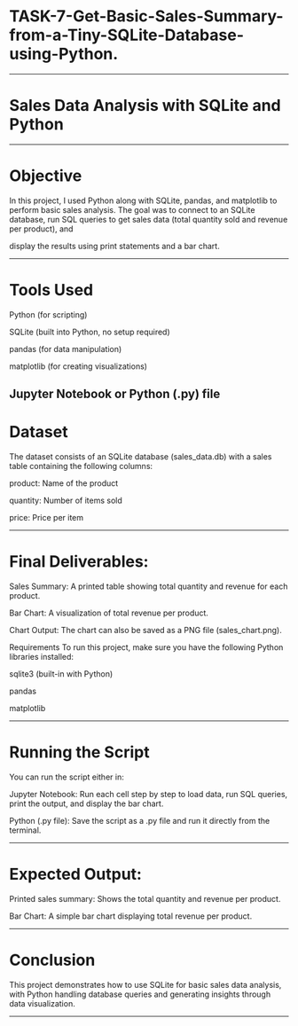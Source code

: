 # TASK-7-Get-Basic-Sales-Summary-from-a-Tiny-SQLite-Database-using-Python. 
---
# Sales Data Analysis with SQLite and Python
---
# Objective

In this project, I used Python along with SQLite, pandas, and matplotlib to perform basic sales analysis. The goal was to connect to an SQLite database, run SQL queries to get sales data (total quantity sold and revenue per product), and

display the results using print statements and a bar chart.

---
# Tools Used

Python (for scripting)

SQLite (built into Python, no setup required)

pandas (for data manipulation)

matplotlib (for creating visualizations)

Jupyter Notebook or Python (.py) file
---
# Dataset

The dataset consists of an SQLite database (sales_data.db) with a sales table containing the following columns:

product: Name of the product

quantity: Number of items sold

price: Price per item

---

# Final Deliverables:

Sales Summary: A printed table showing total quantity and revenue for each product.

Bar Chart: A visualization of total revenue per product.

Chart Output: The chart can also be saved as a PNG file (sales_chart.png).

Requirements
To run this project, make sure you have the following Python libraries installed:

sqlite3 (built-in with Python)

pandas

matplotlib

---

# Running the Script
You can run the script either in:

Jupyter Notebook: Run each cell step by step to load data, run SQL queries, print the output, and display the bar chart.

Python (.py file): Save the script as a .py file and run it directly from the terminal.

---
# Expected Output:
Printed sales summary: Shows the total quantity and revenue per product.

Bar Chart: A simple bar chart displaying total revenue per product.

---
# Conclusion
This project demonstrates how to use SQLite for basic sales data analysis, with Python handling database queries and generating insights through data visualization.

---
